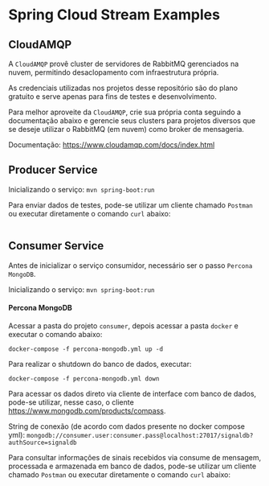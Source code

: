 # Spring Cloud Stream Examples

## CloudAMQP

A `CloudAMQP` provê cluster de servidores de RabbitMQ gerenciados na nuvem, permitindo desaclopamento com infraestrutura própria. 

As credenciais utilizadas nos projetos desse repositório são do plano gratuito e serve apenas para fins de testes e desenvolvimento.

Para melhor aproveite da `CloudAMQP`, crie sua própria conta seguindo a documentação abaixo e gerencie seus clusters para projetos diversos que se deseje utilizar o RabbitMQ (em nuvem) como broker de mensageria.

Documentação: https://www.cloudamqp.com/docs/index.html

## Producer Service

Inicializando o serviço: `mvn spring-boot:run`

Para enviar dados de testes, pode-se utilizar um cliente chamado `Postman` ou executar diretamente o comando `curl` abaixo:
```shell

``` 

## Consumer Service

Antes de inicializar o serviço consumidor, necessário ser o passo `Percona MongoDB`.

Inicializando o serviço: `mvn spring-boot:run` 

#### Percona MongoDB

Acessar a pasta do projeto `consumer`, depois acessar a pasta `docker` e executar o comando abaixo:
```shell
docker-compose -f percona-mongodb.yml up -d
``` 

Para realizar o shutdown do banco de dados, executar:
```shell
docker-compose -f percona-mongodb.yml down
```

Para acessar os dados direto via cliente de interface com banco de dados, pode-se utilizar, nesse caso, o cliente https://www.mongodb.com/products/compass.

String de conexão (de acordo com dados presente no docker compose yml): `mongodb://consumer.user:consumer.pass@localhost:27017/signaldb?authSource=signaldb`

Para consultar informações de sinais recebidos via consume de mensagem, processada e armazenada em banco de dados, pode-se utilizar um cliente chamado `Postman` ou executar diretamente o comando `curl` abaixo:
```shell

``` 